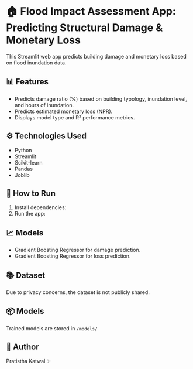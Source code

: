 # 🏠 Flood Impact Assessment App: Predicting Structural Damage & Monetary Loss

This Streamlit web app predicts building damage and monetary loss based on flood inundation data.

## 📊 Features
- Predicts damage ratio (%) based on building typology, inundation level, and hours of inundation.
- Predicts estimated monetary loss (NPR).
- Displays model type and R² performance metrics.

## ⚙️ Technologies Used
- Python
- Streamlit
- Scikit-learn
- Pandas
- Joblib

## 🚀 How to Run
1. Install dependencies:
2. Run the app:

## 📈 Models
- Gradient Boosting Regressor for damage prediction.
- Gradient Boosting Regressor for loss prediction.

## 📚 Dataset
Due to privacy concerns, the dataset is not publicly shared.

## 📦 Models
Trained models are stored in `/models/`

## 📝 Author
Pratistha Katwal ✨
